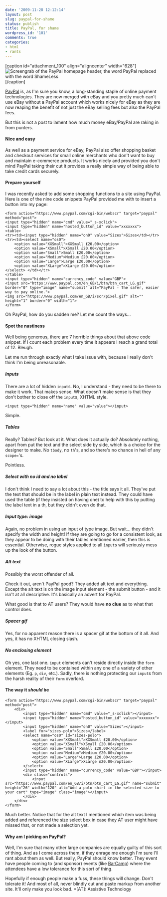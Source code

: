 ```yaml
---
date: '2009-11-28 12:12:14'
layout: post
slug: paypal-for-shame
status: publish
title: PayPal, for shame
wordpress_id: '101'
comments: true
categories:
- html
- rants
---
```


[caption id="attachment_100" align="aligncenter" width="628"]![Screengrab of the PayPal homepage header, the word PayPal replaced with the word ShameLess](http://www.norestfortheweekend.com/wp-content/uploads/2009/11/shameless.jpg)[/caption]

[PayPal](http://www.paypal.com) is, as I'm sure you know, a long-standing staple of online payment technologies. They are now merged with eBay and you pretty much can't use eBay without a PayPal account which works nicely for eBay as they are now reaping the benefit of not just the eBay selling fees but also the PayPal fees.

But this is not a post to lament how much money eBay/PayPal are raking in from punters.



#### Nice and easy



As well as a payment service for eBay, PayPal also offer shopping basket and checkout services for small online merchants who don't want to buy and maintain e-commerce products. It works nicely and provided you don't mind PayPal taking their cut it provides a really simple way of being able to take credit cards securely.



#### Prepare yourself



I was recently asked to add some shopping functions to a site using PayPal. Here is one of the nine code snippets PayPal provided me with to insert a button into my page:


    
    
    <form action="https://www.paypal.com/cgi-bin/webscr" target="paypal" method="post">
    <input type="hidden" name="cmd" value="_s-xclick">
    <input type="hidden" name="hosted_button_id" value="xxxxxxx">
    <table>
    <tr><td><input type="hidden" name="on0" value="Sizes">Sizes</td></tr><tr><td><select name="os0">
    	<option value="XXSmall">XXSmall £20.00</option>
    	<option value="XSmall">XSmall £20.00</option>
    	<option value="Small">Small £20.00</option>
    	<option value="Medium">Medium £20.00</option>
    	<option value="Large">Large £20.00</option>
    	<option value="XLarge">XLarge £20.00</option>
    </select> </td></tr>
    </table>
    <input type="hidden" name="currency_code" value="GBP">
    <input src="https://www.paypal.com/en_GB/i/btn/btn_cart_LG.gif" border="0" type="image" name="submit" alt="PayPal - The safer, easier way to pay online.">
    <img src="https://www.paypal.com/en_GB/i/scr/pixel.gif" alt="" height="1" border="0" width="1">
    </form>
    



Oh PayPal, how do you sadden me? Let me count the ways...



#### Spot the nastiness



Well being generous, there are 7 horrible things about that above code snippet. If I count each problem every time it appears I reach a grand total of 12. Bleugh.

Let me run through exactly what I take issue with, because I really don't think I'm being unreasonable.



##### Inputs



There are a lot of hidden `input`s. No, I understand - they need to be there to make it work. That makes sense. What doesn't make sense is that they don't bother to close off the `input`s, XHTML style.


    
    
    <input type="hidden" name="name" value="value"></input>
    



Simple.



##### Tables



Really? Tables? But look at it. What does it actually do? Absolutely nothing, apart from put the text and the select side by side, which is a choice for the designer to make. No `tbody`, no `th`'s, and so there's no chance in hell of any `scope=`'s.

Pointless.



##### Select with no id and no label



I don't think I need to say a lot about this - the title says it all. They've put the text that should be in the label in plain text instead. They could have used the table (if they insisted on having one) to help with this by putting the label text in a th, but they didn't even do that.



##### Input type: image



Again, no problem in using an input of type image. But wait... they didn't specify the width and height! If they are going to go for a consistent look, as they appear to be doing with their tables mentioned earlier, then this is essential. Otherwise, rogue styles applied to all `input`s will seriously mess up the look of the button.



##### Alt text



Possibly the worst offender of all.

Check it out, aren't PayPal good? They added alt text and everything. Except the alt text is on the image input element -  the submit button -  and it isn't at all descriptive. It's basically an advert for PayPal. 

What good is that to AT users? They would have **no clue** as to what that control does.



##### Spacer gif



Yes, for no apparent reason there is a spacer gif at the bottom of it all. And yes, it has no XHTML closing slash.



##### No enclosing element



Oh yes, one last one. `input` elements can't reside directly inside the `form` element. They need to be contained within any one of a variety of other elements (Eg. `p`, `div`, etc.). Sadly, there is nothing protecting our `input`s from the harsh reality of their `form` overlord.




#### The way it _should_ be




    
    
    <form action="https://www.paypal.com/cgi-bin/webscr" target="paypal" method="post">
    	<div>
    		<input type="hidden" name="cmd" value="_s-xclick"></input>
    		<input type="hidden" name="hosted_button_id" value="xxxxxxx"></input>
    		<input type="hidden" name="on0" value="Sizes"></input>
    		<label for="sizes-polo">Sizes</label>
    		<select name="os0" id="sizes-polo">
    			<option value="XXSmall">XXSmall £20.00</option>
    			<option value="XSmall">XSmall £20.00</option>
    			<option value="Small">Small £20.00</option>
    			<option value="Medium">Medium £20.00</option>
    			<option value="Large">Large £20.00</option>
    			<option value="XLarge">XLarge £20.00</option>
    		</select>
    		<input type="hidden" name="currency_code" value="GBP"></input>
    		<div class="controls">
    			<input src="https://www.paypal.com/en_GB/i/btn/btn_cart_LG.gif" name="submit" height="26" width="120" alt="Add a polo shirt in the selected size to your cart" type="image" class="image"></input>
    		</div>
    	</div>
    </form>
    



Much better. Notice that for the alt text I mentioned which item was being added and referenced the size select box in case they AT user might have missed that, or not made a selection yet.



#### Why am I picking on PayPal?



Well, I'm sure that many other large companies are equally guilty of this sort of thing. And as I come across them, if they enrage me enough I'm sure I'll rant about them as well. But really, PayPal should know better. They event have people coming to (and sponsor) events (like [BarCamp](http://www.barcamp.org/)) where the attendees have a low tolerance for this sort of thing.

Hopefully if enough people make a fuss, these things will change. Don't tolerate it! And most of all, never blindly cut and paste markup from another site. It'll only make you look bad.
  *[AT]: Assistive Technology
